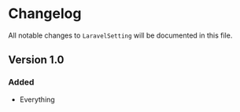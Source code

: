 # Changelog

All notable changes to `LaravelSetting` will be documented in this file.

## Version 1.0

### Added
- Everything
